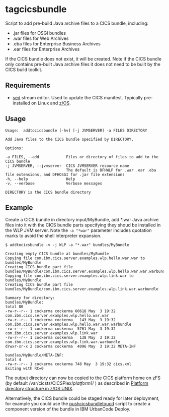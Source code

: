 # tagcicsbundle

Script to add pre-build Java archive files to a CICS bundle, including:

* .jar files for OSGI bundles
* .war files for Web Archives
* .eba files for Enterprise Business Archives
* .ear files for Enterprise Archives
 
If the CICS bundle does not exist, it will be created. Note if the CICS bundle only contains pre-built Java archive files it does not need to be built by the CICS build toolkit.
 
## Requirements

* [sed](https://www.gnu.org/software/sed/manual/sed.html) stream editor. Used to update the CICS manifest. Typically pre-installed on Linux and [z/OS](https://www.ibm.com/support/knowledgecenter/en/SSLTBW_2.2.0/com.ibm.zos.v2r2.bpxa400/bpxug375.htm).
 
## Usage
 
~~~~
Usage:	addtocicsbundle [-hv] [-j JVMSERVER] -a FILES DIRECTORY

Add Java files to the CICS bundle specified by DIRECTORY.

Options:

-a FILES, --add            Files or directory of files to add to the CICS bundle
-j JVMSERVER, --jvmserver  CICS JVMSERVER resource name
                           The default is DFHWLP for .war .ear .eba file extensions, and DFHOSGI for .jar file extensions
-h, --help                 Help
-v, --verbose              Verbose messages

DIRECTORY is the CICS bundle directory
~~~~

## Example

Create a CICS bundle in directory input/MyBundle, add *.war Java archive files into it with the CICS bundle parts specifying they shoud be installed in the WLP JVM server. Note the `-a "*war"` parameter includes quotation marks to avoid the shell interpreter expansion.

~~~~console
$ addtocicsbundle -v -j WLP -a "*.war" bundles/MyBundle

Creating empty CICS bundle at bundles/MyBundle
Copying file com.ibm.cics.server.examples.wlp.hello.war.war to bundles/MyBundle
Creating CICS bundle part file bundles/MyBundle/com.ibm.cics.server.examples.wlp.hello.war.war.warbundle
Copying file com.ibm.cics.server.examples.wlp.link.war to bundles/MyBundle
Creating CICS bundle part file bundles/MyBundle/com.ibm.cics.server.examples.wlp.link.war.warbundle

Summary for directory:
bundles/MyBundle:
total 80
-rw-r--r-- 1 cockerma cockerma 60618 May  3 19:32 com.ibm.cics.server.examples.wlp.hello.war.war
-rw-r--r-- 1 cockerma cockerma   143 May  3 19:32 com.ibm.cics.server.examples.wlp.hello.war.war.warbundle
-rw-r--r-- 1 cockerma cockerma  5761 May  3 19:32 com.ibm.cics.server.examples.wlp.link.war
-rw-r--r-- 1 cockerma cockerma   138 May  3 19:32 com.ibm.cics.server.examples.wlp.link.war.warbundle
drwxr-xr-x 2 cockerma cockerma  4096 May  3 19:32 META-INF

bundles/MyBundle/META-INF:
total 4
-rw-r--r-- 1 cockerma cockerma 748 May  3 19:32 cics.xml
Exiting with RC=0
~~~~

The output directory can now be copied to the CICS platform home on zFS (by default /var/cicsts/CICSPlex/_platform1_/ ) as described in [Platform directory structure in z/OS UNIX](https://www.ibm.com/support/knowledgecenter/SSGMCP_5.3.0/com.ibm.cics.ts.productoverview.doc/concepts/platforms_directory_structure.html).

Alternatively, the CICS bundle could be staged ready for later deployment, for example you could use the [pushcicsbundletoucd](../pushcicsbundletoucd) script to create a component version of the bundle in IBM UrbanCode Deploy.